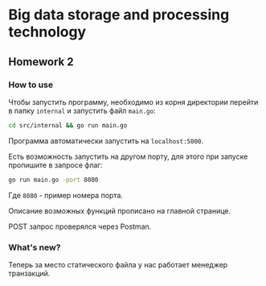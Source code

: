# Big data storage and processing technology

## Homework 2

### How to use

Чтобы запустить программу, необходимо из корня директории перейти в папку ```internal``` и запустить файл ```main.go```:

```bash
cd src/internal && go run main.go
```

Программа автоматически запустить на ```localhost:5000```.

Есть возможность запустить на другом порту, для этого при запуске пропишите в запросе флаг:

```bash
go run main.go -port 8080
```

Где ```8080``` - пример номера порта.

Описание возможных функций прописано на главной странице.

POST запрос проверялся через Postman.

### What's new?

Теперь за место статического файла у нас работает менеджер транзакций.
